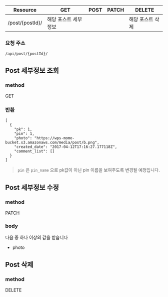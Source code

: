 Resource | GET | POST | PATCH | DELETE | 
--- | --- | --- | --- | --- |
/post/{postId}/ | 해당 포스트 세부정보 |  |  | 해당 포스트 삭제 |

### 요청 주소
`/api/post/{postId}/`

## Post 세부정보 조회

### method
GET

### 반환

```
[
  {
    "pk": 1,
    "pin": 1,
    "photo": "https://wps-momo-bucket.s3.amazonaws.com/media/post/b.png",
    "created_date": "2017-04-12T17:16:27.177118Z",
    "comment_list": []
  }
]
```
> `pin` 은 `pin_name` 으로 pk값이 아닌 pin 이름을 보여주도록 변경될 예정입니다.


## Post 세부정보 수정

### method
PATCH

### body
다음 중 하나 이상의 값을 받습니다
- photo


## Post 삭제

### method

DELETE





